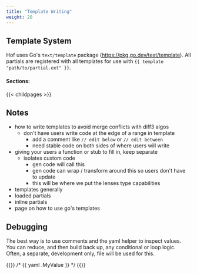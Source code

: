 ```yaml
---
title: "Template Writing"
weight: 20
---
```


## Template System

Hof uses Go's `text/template` package (https://pkg.go.dev/text/template).
All partials are registered with all templates for use with `{{ template "path/to/partial.ext" }}`.

#### Sections:

{{< childpages >}}

## Notes

- how to write templates to avoid merge conflicts with diff3 algos
  - don't have users write code at the edge of a range in template
	- add a comment like `// edit below` or `// edit between`
	- need stable code on both sides of where users will write
- giving your users a function or stub to fill in, keep separate
  - isolates custom code
	- gen code will call this
	- gen code can wrap / transform around this so users don't have to update
	- this will be where we put the lenses type capabilities
- templates generally
- loaded partials
- inline partials
- page on how to use go's templates

## Debugging

The best way is to use comments and the yaml helper to inspect values.
You can reduce, and then build back up, any conditional or loop logic.
Often, a separate, development only, file will be used for this.

{{<codeInner lang="go">}}
/*
{{ yaml .MyValue }}
*/
{{</codeInner>}}


